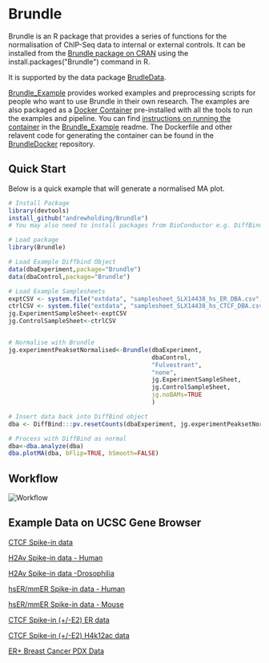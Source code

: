 # Brundle
Brundle is an R package that provides a series of functions for the normalisation of ChIP-Seq data
to internal or external controls. It can be installed from the [Brundle package on CRAN](https://CRAN.R-project.org/package=Brundle) using the install.packages("Brundle") command in R.

It is supported by the data package [BrudleData](https://github.com/andrewholding/BrundleData).

[Brundle_Example](https://github.com/andrewholding/Brundle_Example) provides worked examples and preprocessing scripts for people who want to use Brundle in their own research. The examples are also packaged as a [Docker Container](http://dockerhub.com/andrewholding/brundle) pre-installed with all the tools to run the examples and pipeline. You can find [instructions on running the container](https://github.com/andrewholding/Brundle_Example/blob/master/README.md#using-docker-container) in the [Brundle_Example](https://github.com/andrewholding/Brundle_Example/blob/master/README.md) readme. The Dockerfile and other relavent code for generating the container can be found in the [BrundleDocker](https://github.com/andrewholding/BrundleDocker) repository. 

## Quick Start

Below is a quick example that will generate a normalised MA plot.

```R
# Install Package
library(devtools)
install_github("andrewholding/Brundle")
# You may also need to install packages from BioConductor e.g. DiffBind

# Load package
library(Brundle)

# Load Example Diffbind Object
data(dbaExperiment,package="Brundle")
data(dbaControl,package="Brundle")

# Load Example Samplesheets
exptCSV <- system.file("extdata", "samplesheet_SLX14438_hs_ER_DBA.csv",   package="Brundle")
ctrlCSV <- system.file("extdata", "samplesheet_SLX14438_hs_CTCF_DBA.csv", package="Brundle")
jg.ExperimentSampleSheet<-exptCSV
jg.ControlSampleSheet<-ctrlCSV


# Normalise with Brundle
jg.experimentPeaksetNormalised<-Brundle(dbaExperiment,
                                        dbaControl,
                                        "Fulvestrant",
                                        "none",
                                        jg.ExperimentSampleSheet,
                                        jg.ControlSampleSheet,
                                        jg.noBAMs=TRUE
                                        )

# Insert data back into DiffBind object
dba <- DiffBind:::pv.resetCounts(dbaExperiment, jg.experimentPeaksetNormalised)

# Process with DiffBind as normal
dba<-dba.analyze(dba)
dba.plotMA(dba, bFlip=TRUE, bSmooth=FALSE)

```
## Workflow

![Workflow](https://cdn.rawgit.com/andrewholding/Brundle_Example/master/images/workflow.svg)

## Example Data on UCSC Gene Browser
[CTCF Spike-in data](http://genome.ucsc.edu/cgi-bin/hgTracks?hgS_doOtherUser=submit&hgS_otherUserName=andrewholding&hgS_otherUserSessionName=Brundle)

[H2Av Spike-in data - Human](https://genome.ucsc.edu/cgi-bin/hgTracks?hgS_doOtherUser=submit&hgS_otherUserName=andrewholding&hgS_otherUserSessionName=ER%2FH2av)

[H2Av Spike-in data -Drosophilia](https://genome.ucsc.edu/cgi-bin/hgTracks?hgS_doOtherUser=submit&hgS_otherUserName=andrewholding&hgS_otherUserSessionName=ER%2FH2av%20dm3)

[hsER/mmER Spike-in data - Human](https://genome.ucsc.edu/cgi-bin/hgTracks?hgS_doOtherUser=submit&hgS_otherUserName=andrewholding&hgS_otherUserSessionName=hsER%2FmmER)

[hsER/mmER Spike-in data - Mouse](https://genome.ucsc.edu/cgi-bin/hgTracks?hgS_doOtherUser=submit&hgS_otherUserName=andrewholding&hgS_otherUserSessionName=HsER%2FmmER%20mm9)

[CTCF Spike-in (+/-E2) ER data](https://genome.ucsc.edu/cgi-bin/hgTracks?hgS_doOtherUser=submit&hgS_otherUserName=andrewholding&hgS_otherUserSessionName=ER%2FCTCF)

[CTCF Spike-in (+/-E2) H4k12ac data](https://genome.ucsc.edu/cgi-bin/hgTracks?hgS_doOtherUser=submit&hgS_otherUserName=andrewholding&hgS_otherUserSessionName=H4K12ac%2FCTCF)

[ER+ Breast Cancer PDX Data](https://genome.ucsc.edu/cgi-bin/hgTracks?hgS_doOtherUser=submit&hgS_otherUserName=andrewholding&hgS_otherUserSessionName=PDX)
